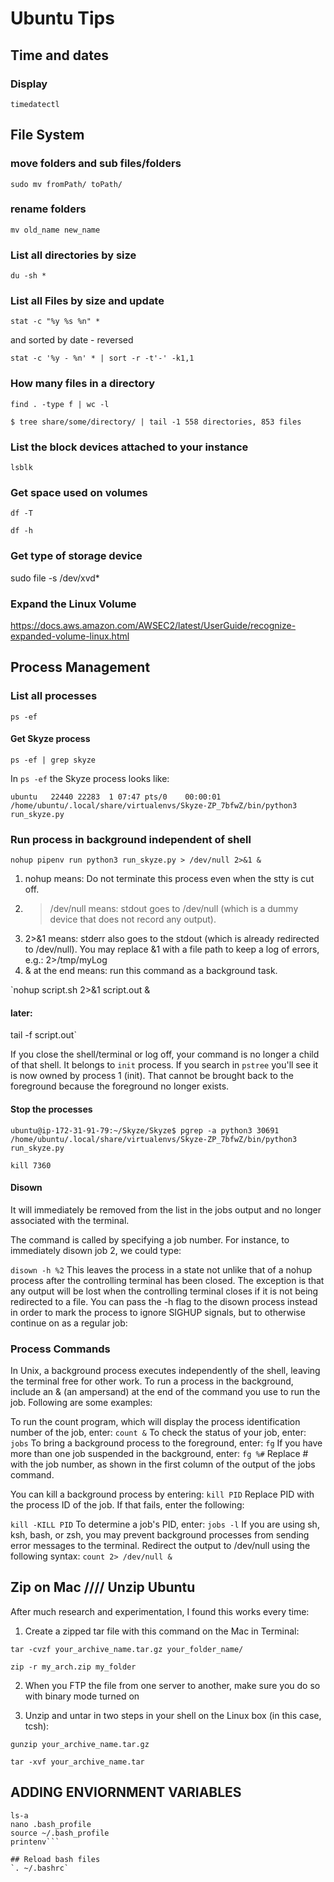 # Ubuntu Tips
## Time and dates
### Display
`timedatectl`

## File System
### move folders and sub files/folders
`sudo mv fromPath/ toPath/`
### rename folders
`mv old_name new_name `
### List all directories by size
`du -sh *`
### List all Files by size and update
`stat -c "%y %s %n" *`

and sorted by date - reversed

`stat -c '%y - %n' * | sort -r -t'-' -k1,1`
### How many files in a directory
`find . -type f | wc -l`

`$ tree share/some/directory/ | tail -1
558 directories, 853 files`

### List the block devices attached to your instance
`lsblk`
### Get space used on volumes
`df -T`

`df -h`
### Get type of storage device
sudo file -s /dev/xvd*
### Expand the Linux Volume
https://docs.aws.amazon.com/AWSEC2/latest/UserGuide/recognize-expanded-volume-linux.html

## Process Management
### List all processes
`ps -ef`
#### Get Skyze process
`ps -ef | grep skyze `

In `ps -ef` the Skyze process looks like:

`ubuntu   22440 22283  1 07:47 pts/0    00:00:01 /home/ubuntu/.local/share/virtualenvs/Skyze-ZP_7bfwZ/bin/python3 run_skyze.py`
### Run process in background independent of shell

`nohup pipenv run python3 run_skyze.py > /dev/null 2>&1 &`

1. nohup means: Do not terminate this process even when the stty is cut off.
2. > /dev/null means: stdout goes to /dev/null (which is a dummy device that does not record any output).
3. 2>&1 means: stderr also goes to the stdout (which is already redirected to /dev/null). You may replace &1 with a file path to keep a log of errors, e.g.: 2>/tmp/myLog
4. & at the end means: run this command as a background task.


`nohup script.sh 2>&1 script.out &
#### later:
tail -f script.out`

If you close the shell/terminal or log off, your command is no longer a child of that shell. It belongs to `init` process. If you search in `pstree` you'll see it is now owned by process 1 (init). That cannot be brought back to the foreground because the foreground no longer exists.

#### Stop the processes
`ubuntu@ip-172-31-91-79:~/Skyze/Skyze$ pgrep -a python3
30691 /home/ubuntu/.local/share/virtualenvs/Skyze-ZP_7bfwZ/bin/python3 run_skyze.py`

`kill 7360`
#### Disown
It will immediately be removed from the list in the jobs output and no longer associated with the terminal.

The command is called by specifying a job number. For instance, to immediately disown job 2, we could type:

`disown -h %2`
This leaves the process in a state not unlike that of a nohup process after the controlling terminal has been closed. The exception is that any output will be lost when the controlling terminal closes if it is not being redirected to a file.
You can pass the -h flag to the disown process instead in order to mark the process to ignore SIGHUP signals, but to otherwise continue on as a regular job:

### Process Commands
In Unix, a background process executes independently of the shell, leaving the terminal free for other work. To run a process in the background, include an & (an ampersand) at the end of the command you use to run the job. Following are some examples:

To run the count program, which will display the process identification number of the job, enter:
 `count &`
To check the status of your job, enter:
 `jobs`
To bring a background process to the foreground, enter:
 `fg`
If you have more than one job suspended in the background, enter:
 `fg %#`
Replace # with the job number, as shown in the first column of the output of the jobs command.

You can kill a background process by entering:
 `kill PID`
Replace PID with the process ID of the job. If that fails, enter the following:

 `kill -KILL PID`
To determine a job's PID, enter:
 `jobs -l`
If you are using sh, ksh, bash, or zsh, you may prevent background processes from sending error messages to the terminal. Redirect the output to /dev/null using the following syntax:
 `count 2> /dev/null &`

## Zip on Mac //// Unzip Ubuntu

After much research and experimentation, I found this works every time:

1) Create a zipped tar file with this command on the Mac in Terminal:

`tar -cvzf your_archive_name.tar.gz your_folder_name/`

`zip -r my_arch.zip my_folder`

2) When you FTP the file from one server to another, make sure you do so with binary mode turned on

3) Unzip and untar in two steps in your shell on the Linux box (in this case, tcsh):

`gunzip your_archive_name.tar.gz`

`tar -xvf your_archive_name.tar`

## ADDING ENVIORNMENT VARIABLES
```pwd
ls-a
nano .bash_profile
source ~/.bash_profile
printenv```

## Reload bash files
`. ~/.bashrc`
